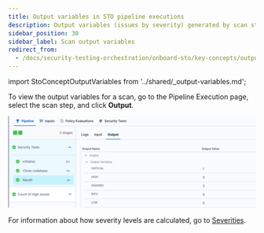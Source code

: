 ```yaml
---
title: Output variables in STO pipeline executions
description: Output variables (issues by severity) generated by scan steps.
sidebar_position: 30
sidebar_label: Scan output variables
redirect_from:
  - /docs/security-testing-orchestration/onboard-sto/key-concepts/output-variables
---
```



import StoConceptOutputVariables from '../shared/_output-variables.md';


<StoConceptOutputVariables />

To view the output variables for a scan, go to the Pipeline Execution page, select the scan step, and click **Output**. 

![output variables for a scan](../static/output-variables-in-ui.png)


For information about how severity levels are calculated, go to [Severities](./severities.md).